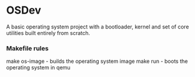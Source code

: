 # OSDev
A basic operating system project with a bootloader, kernel and set of core utilities built entirely from scratch.

### Makefile rules

make os-image - builds the operating system image
make run - boots the operating system in qemu
